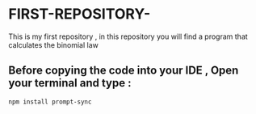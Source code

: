 # FIRST-REPOSITORY-
This is my first repository , in this repository you will find a program that calculates the binomial law

## Before copying the code into your IDE , Open your terminal and type : 
```sh
npm install prompt-sync
```
